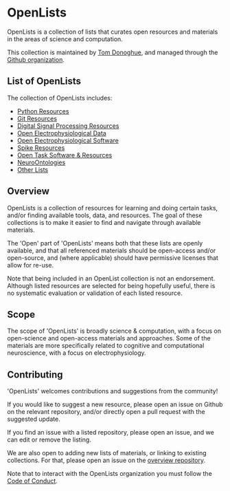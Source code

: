 # OpenLists

OpenLists is a collection of lists that curates open resources and materials in the areas of science and computation.

This collection is maintained by 
[Tom Donoghue](https://tomdonoghue.github.io/), 
and managed through the 
[Github organization](https://github.com/openlists/).

## List of OpenLists

The collection of OpenLists includes:

- [Python Resources](https://github.com/openlists/PythonResources)
- [Git Resources](https://github.com/openlists/GitResources)
- [Digital Signal Processing Resources](https://github.com/openlists/DSPResources)
- [Open Electrophysiological Data](https://github.com/openlists/ElectrophysiologyData)
- [Open Electrophysiological Software](https://github.com/openlists/ElectrophysiologySoftware)
- [Spike Resources](https://github.com/openlists/SpikeResources/)
- [Open Task Software & Resources](https://github.com/openlists/OpenTasks)
- [NeuroOntologies](https://github.com/openlists/NeuroOntologies)
- [Other Lists](https://github.com/openlists/OtherLists)

## Overview

OpenLists is a collection of resources for learning and doing certain tasks, and/or finding available tools, data, and resources. The goal of these collections is to make it easier to find and navigate through available materials. 

The 'Open' part of 'OpenLists' means both that these lists are openly available, and that all referenced materials should be open-access and/or open-source, and (where applicable) should have permissive licenses that allow for re-use.

Note that being included in an OpenList collection is not an endorsement. Although listed resources are selected for being hopefully useful, there is no systematic evaluation or validation of each listed resource.

## Scope

The scope of 'OpenLists' is broadly science & computation, with a focus on open-science and open-access materials and approaches. Some of the materials are more specifically related to cognitive and computational neuroscience, with a focus on electrophysiology. 

## Contributing

'OpenLists' welcomes contributions and suggestions from the community!

If you would like to suggest a new resource, please open an issue on Github on the relevant repository, and/or directly open a pull request with the suggested update. 

If you find an issue with a listed repository, please open an issue, and we can edit or remove the listing. 

We are also open to adding new lists of materials, or linking to existing collections. For that, please open an issue on the
[overview repository](https://github.com/openlists/Overview).

Note that to interact with the OpenLists organization you must follow the [Code of Conduct](https://github.com/openlists/Overview/blob/main/CODE_OF_CONDUCT.md).

